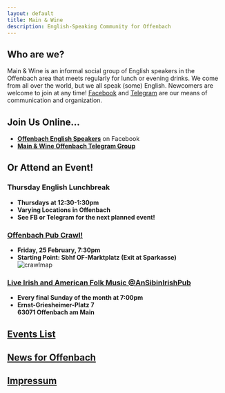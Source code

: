 ```yaml
---
layout: default
title: Main & Wine
description: English-Speaking Community for Offenbach
---
```

## Who are we?
Main & Wine is an informal social group of English speakers in the Offenbach area that meets regularly for lunch or evening drinks. We come from all over the world, but we all speak (some) English. Newcomers are welcome to join at any time! [Facebook](https://www.facebook.com/groups/offenbachenglishspeakers) and [Telegram](https://t.me/mainandwine) are our means of communication and organization. 

## Join Us Online...
- [**Offenbach English Speakers**](https://www.facebook.com/groups/offenbachenglishspeakers) on Facebook
- [**Main & Wine Offenbach Telegram Group**](https://t.me/mainandwine)

## Or Attend an Event!
### Thursday English Lunchbreak
- __Thursdays at 12:30-1:30pm__
- __Varying Locations in Offenbach__
- __See FB or Telegram for the next planned event!__  

### [Offenbach Pub Crawl!](/events_pubcrawl_feb_2022)  
- __Friday, 25 February, 7:30pm__
- __Starting Point: Sbhf OF-Marktplatz (Exit at Sparkasse)__  
![crawlmap](https://mainandwine.eu/assets/img/crawlemoji.jpeg)

### [Live Irish and American Folk Music @AnSibinIrishPub](/events_livemusic_final_sunday)
- __Every final Sunday of the month at 7:00pm__
- __Ernst-Griesheimer-Platz 7__  
  __63071 Offenbach am Main__
  
## [Events List](https://mainandwine.eu/events)

## [News for Offenbach](https://mainandwine.eu/news)

## [Impressum](https://mainandwine.eu/impressum)
